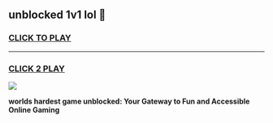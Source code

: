 
## unblocked 1v1 lol 👋
<h3>
<a href="https://premium.freeplayer.one?title=unblocked_1v1_lol&ref=13F">CLICK TO PLAY</a></h3>
<hr>

<h3>
<a href="https://premium.freeplayer.one?title=unblocked_1v1_lol&ref=13F">CLICK 2 PLAY</a>
  
</h3>

<a href="https://premium.freeplayer.one?title=unblocked_1v1_lol&ref=12F/"><img src="https://clearcache.store/games.png"></a>


**worlds hardest game unblocked: Your Gateway to Fun and Accessible Online Gaming**
